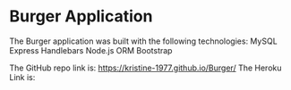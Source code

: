 # Burger Application

The Burger application was built with the following technologies:
MySQL
Express
Handlebars
Node.js
ORM
Bootstrap

The GitHub repo link is: https://kristine-1977.github.io/Burger/
The Heroku Link is:
